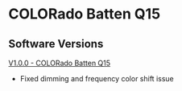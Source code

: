 # COLORado Batten Q15

## Software Versions

[V1.0.0 - COLORado Batten Q15](https://github.com/Chauvet-Pro/COLORADOBATTENQ15/blob/41b35c12a8f358faf2d00985585db3723b25cb18/firmware/V1.0.0.zip)
- Fixed dimming and frequency color shift issue
